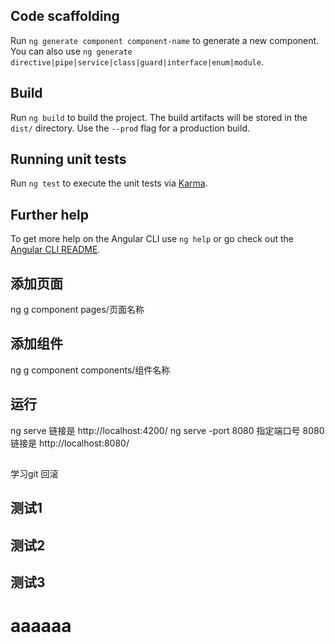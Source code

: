 ## Code scaffolding

Run `ng generate component component-name` to generate a new component. You can also use `ng generate directive|pipe|service|class|guard|interface|enum|module`.

## Build

Run `ng build` to build the project. The build artifacts will be stored in the `dist/` directory. Use the `--prod` flag for a production build.

## Running unit tests

Run `ng test` to execute the unit tests via [Karma](https://karma-runner.github.io).

## Further help

To get more help on the Angular CLI use `ng help` or go check out the [Angular CLI README](https://github.com/angular/angular-cli/blob/master/README.md).



## 添加页面
ng g component pages/页面名称

## 添加组件
ng g component components/组件名称 

## 运行
ng serve   链接是 http://localhost:4200/
ng serve -port 8080  指定端口号 8080 链接是 http://localhost:8080/

##
学习git 回滚


## 测试1

## 测试2

## 测试3


# aaaaaa



